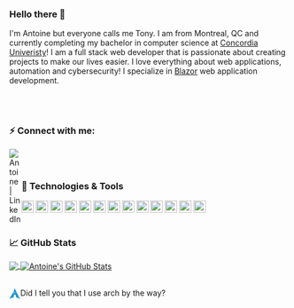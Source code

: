 ### Hello there 👋

I'm Antoine but everyone calls me Tony. I am from Montreal, QC and currently completing my bachelor in computer science at [Concordia Univeristy](https://www.concordia.ca/)! I am a full stack web developer that is passionate about creating projects to make our lives easier. I love everything about web applications, automation and cybersecurity! I specialize in [Blazor](https://dotnet.microsoft.com/apps/aspnet/web-apps/blazor) web application development.

<br/>
<br/>

### ⚡ Connect with me:

[<img align="left" alt="Antoine | LinkedIn" width="22px" src="https://cdn.jsdelivr.net/npm/simple-icons@v3/icons/linkedin.svg" />](https://www.linkedin.com/in/antoine-poulin/)

<br/>
<br/>

### 🔧 Technologies & Tools

<img height="22px" width="22px" src="https://cdn.jsdelivr.net/gh/devicons/devicon/icons/html5/html5-original.svg" />
<img height="22px" width="22px" src="https://cdn.jsdelivr.net/gh/devicons/devicon/icons/css3/css3-original.svg" />
<img height="22px" width="22px" src="https://cdn.jsdelivr.net/gh/devicons/devicon/icons/javascript/javascript-original.svg" />
<img height="22px" width="22px" src="https://cdn.jsdelivr.net/gh/devicons/devicon/icons/csharp/csharp-original.svg" />
<img height="22px" width="22px" src="https://cdn.jsdelivr.net/gh/devicons/devicon/icons/java/java-original.svg" />
<img height="22px" width="22px" src="https://cdn.jsdelivr.net/gh/devicons/devicon/icons/python/python-original.svg" />
<img height="22px" width="22px" src="https://cdn.jsdelivr.net/gh/devicons/devicon/icons/microsoftsqlserver/microsoftsqlserver-plain.svg" />
<img height="22px" width="22px" src="https://cdn.jsdelivr.net/gh/devicons/devicon/icons/mysql/mysql-original.svg" />
<img height="22px" width="22px" src="https://cdn.jsdelivr.net/gh/devicons/devicon/icons/unity/unity-original.svg" />
<img height="22px" width="22px" src="https://cdn.jsdelivr.net/gh/devicons/devicon/icons/vscode/vscode-original.svg" />
<img height="22px" width="22px" src="https://cdn.jsdelivr.net/gh/devicons/devicon/icons/git/git-original.svg" />
<img height="22px" width="22px" src="https://cdn.jsdelivr.net/gh/devicons/devicon/icons/github/github-original.svg" />
<img height="22px" width="22px" src="https://cdn.jsdelivr.net/gh/devicons/devicon/icons/linux/linux-original.svg" />

<br/>
<br/>

### 📈 GitHub Stats

<a href="https://github.com/Dwarf1er/Dwarf1er">
  <img align="center" src="https://github-readme-stats.vercel.app/api/top-langs/?username=Dwarf1er&title_color=ffffff&text_color=c9cacc&icon_color=2bbc8a&bg_color=1d1f21" />
</a>

<a href="https://github.com/Dwarf1er/Dwarf1er">
  <img align="center" src="https://github-readme-stats.vercel.app/api?username=Dwarf1er&show_icons=true&line_height=27&count_private=true&title_color=ffffff&text_color=c9cacc&icon_color=2bbc8a&bg_color=1d1f21" alt="Antoine's GitHub Stats" />
</a>

<br/>
<br/>

Did I tell you that I use arch by the way? <img align="left" alt="Arch Linux" width="20x" src="https://github.com/github/explore/blob/bf9c50ef4444d03a559ffd7fed6b77e38ba91260/topics/archlinux/archlinux.png" />
